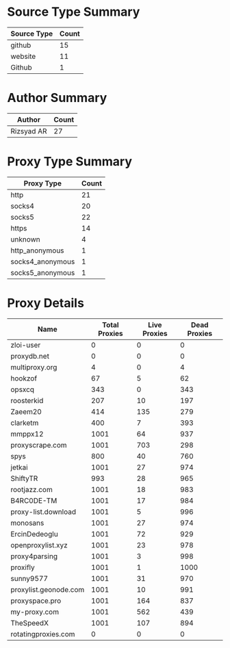# Source Type Summary

| Source Type | Count |
|-------------|-------|
| github | 15 |
| website | 11 |
| Github | 1 |


# Author Summary

| Author | Count |
|--------|-------|
| Rizsyad AR | 27 |


# Proxy Type Summary

| Proxy Type | Count |
|------------|-------|
| http | 21 |
| socks4 | 20 |
| socks5 | 22 |
| https | 14 |
| unknown | 4 |
| http_anonymous | 1 |
| socks4_anonymous | 1 |
| socks5_anonymous | 1 |


# Proxy Details

| Name | Total Proxies | Live Proxies | Dead Proxies |
|------|---------------|--------------|---------------|
| zloi-user | 0 | 0 | 0 |
| proxydb.net | 0 | 0 | 0 |
| multiproxy.org | 4 | 0 | 4 |
| hookzof | 67 | 5 | 62 |
| opsxcq | 343 | 0 | 343 |
| roosterkid | 207 | 10 | 197 |
| Zaeem20 | 414 | 135 | 279 |
| clarketm | 400 | 7 | 393 |
| mmppx12 | 1001 | 64 | 937 |
| proxyscrape.com | 1001 | 703 | 298 |
| spys | 800 | 40 | 760 |
| jetkai | 1001 | 27 | 974 |
| ShiftyTR | 993 | 28 | 965 |
| rootjazz.com | 1001 | 18 | 983 |
| B4RC0DE-TM | 1001 | 17 | 984 |
| proxy-list.download | 1001 | 5 | 996 |
| monosans | 1001 | 27 | 974 |
| ErcinDedeoglu | 1001 | 72 | 929 |
| openproxylist.xyz | 1001 | 23 | 978 |
| proxy4parsing | 1001 | 3 | 998 |
| proxifly | 1001 | 1 | 1000 |
| sunny9577 | 1001 | 31 | 970 |
| proxylist.geonode.com | 1001 | 10 | 991 |
| proxyspace.pro | 1001 | 164 | 837 |
| my-proxy.com | 1001 | 562 | 439 |
| TheSpeedX | 1001 | 107 | 894 |
| rotatingproxies.com | 0 | 0 | 0 |
